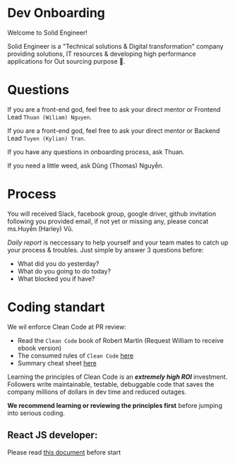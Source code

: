 # Dev Onboarding

Welcome to Solid Engineer!

Solid Engineer is a "Technical solutions & Digital transformation" company providing solutions, IT resources & developing high performance applications for Out sourcing purpose 🚀.

# Questions

If you are a front-end god, feel free to ask your direct mentor or Frontend Lead `Thuan (Wiliam) Nguyen`.

If you are a front-end god, feel free to ask your direct mentor or Backend Lead `Tuyen (Kylian) Tran`.

If you have any questions in onboarding process, ask Thuan.

If you need a little weed, ask Dũng (Thomas) Nguyễn.

# Process

You will received Slack, facebook group, google driver, github invitation following you provided email, if not yet or missing any, please concat ms.Huyền (Harley) Vũ.

*Daily report* is neccessary to help yourself and your team mates to catch up your process & troubles. Just simple by answer 3 questions before:
  - What did you do yesterday?
  - What do you going to do today?
  - What blocked you if have?


# Coding standart

We wil enforce Clean Code at PR review:

 - Read the `Clean Code` book of Robert Martin (Request William to receive ebook version)
 - The consumed rules of `Clean Code` [here](./clean_code_rule.md)
 - Summary cheat sheet [here](https://cheatography.com/costemaxime/cheat-sheets/summary-of-clean-code-by-robert-c-martin/)

Learning the principles of Clean Code is an ***extremely high ROI*** investment. Followers write maintainable, testable, debuggable code that saves the company millions of dollars in dev time and reduced outages.

**We recommend learning or reviewing the principles first** before jumping into serious coding.

## React JS developer:
 Please read [this document](./react_js_dev.md) before start
